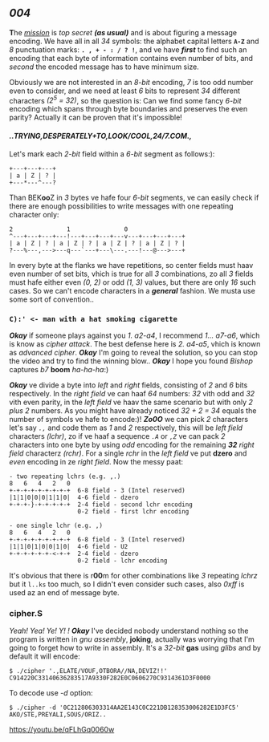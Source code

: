 ## *004*
**T**he [*mission*](https://ioinformatics.org/files/ioi1989problem4.pdf)
is *top secret* ***(as usual)*** and is about figuring a message encoding.
We have all in all *34* symbols: the alphabet capital letters **```A-Z```** and
*8* punctuation marks: **```. , + - : / ? !```**, and ve have ***first*** to
find such an encoding that each byte of information contains even number
of bits, and *second* the encoded message has to have minimum size.

Obviously we are not interested in an *8-bit* encoding, *7* is too
odd number even to consider, and we need at least *6* bits to
represent *34* different characters *(2<sup>5</sup> = 32)*, so the
question is: Can we find some fancy *6-bit* encoding which spans
through byte boundaries and preserves the even parity? Actually it can
be proven that it's impossible!

#### *..TRYING,DESPERATELY+TO,LOOK/COOL,24/7.COM.,*
Let's mark each *2-bit* field within a *6-bit* segment as follows:):
```
+---+---+---+
| a | Z | ? |
+---*---^---?
```
Than BEK**oo**Z in *3* bytes ve hafe four *6-bit* segments, ve can easily
check if there are enough possibilities to write messages with one
repeating character only:
```
2               1               0
^---+---+---+---!---+---+---+---v---+---+---+---+
| a | Z | ? | a | Z | ? | a | Z | ? | a | Z | ? |
?---%---,--->---q---`---+---\---.---!---@--->---+
```
In every byte at the flanks we have repetitions, so center fields must
haav even number of set bits, vhich is true for all *3* combinations, zo
all *3* fields must hafe  either even *(0, 2)* or odd *(1, 3)* values, but
there are only *16* such cases. So we can't encode characters in a
***general*** fashion. We  musta use some sort of convention..

### ```C):' <- man with a hat smoking cigarette```
***Okay*** if someone plays against you *1. a2-a4*, I recommend
*1... a7-a6*, which is know as *cipher attack*. The best defense here
is *2. a4-a5*, vhich is known as *advanced cipher*. ***Okay*** I'm
going to reveal the solution, so you can stop the video and try to find
the winning blow.. ***Okay*** I hope you found *Bishop* captures *b7*
**boom** *ha-ha-ha*:)

***Okay*** ve divide a byte into *left* and *right* fields, consisting of
*2* and *6* bits respectively. In the *right field* ve can haaf
*64* numbers: *32* vith odd and *32* vith even parity, in the *left field*
ve haav the same scenario but with only *2 plus 2* numbers. As you might
have already noticed *32 + 2 = 34* equals the number of symbols ve hafe to
encode:)! ***Zo0O*** we can pick *2* characters let's say *```.,```* and code
them as *1* and *2* respectively, this will be *left field* characters *(lchr)*,
zo if ve haaf a sequence *```.A```* or *```,Z```* ve can pack *2* characters
into one byte by using *odd* encoding for the remaining ***32**
right field* characterz *(rchr)*. For a single *rchr* in the *left field* ve put
**dzero** and *even* encoding in ze *right field*. Now the messy paat:
```
- two repeating lchrs (e.g. ,.)
8   6   4   2   0 
+-+-+-+-+-+-+-+-+  6-8 field - 3 (Intel reserved)
|1|1|0|0|0|1|1|0|  4-6 field - dzero
+-+-+-}-+-+-+-+-+  2-4 field - second lchr encoding
                   0-2 field - first lchr encoding

- one single lchr (e.g. ,)
8   6   4   2   0 
+-+-+-+-+-+-+-+-+  6-8 field - 3 (Intel reserved)
|1|1|0|1|0|0|1|0|  4-6 field - U2
+-+-+-+-+-+-<-+-+  2-4 field - dzero
                   0-2 field - lchr encoding
```
It's obvious that there is r**00**m for other combinations like *3* repeating
*lchrz* but it ```l..ks``` too much, so I didn't even consider such cases,
also *0xff* is used az an end of message byte.

### cipher.S
*Yeah! Yea! Ye! Y! ! **Okay*** I've decided nobody understand nothing so the program is
written in *gnu assembly*, **joking**, actually was worrying that I'm going to
forget how to write in assembly. It's a *32-bit* **gas** using *glibs* and by default it will encode:
```
$ ./cipher '.,ELATE/VOUF,OTBORA//NA,DEVIZ!!'
C914220C33140636283517A9330F282E0C0606270C9314361D3F0000
```
To decode use *-d* option:
```
$ ./cipher -d '0C212806303314AA2E143C0C221DB128353006282E1D3FC5'
AKO/STE,PREYALI,SOUS/ORIZ..
```
https://youtu.be/qFLhGq0060w
